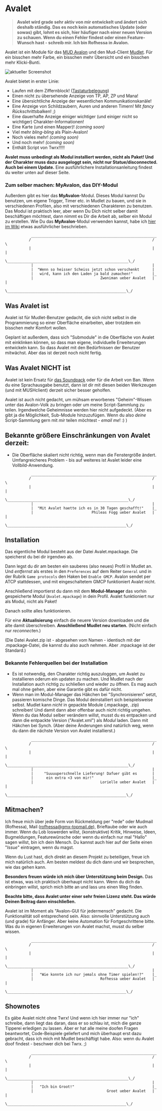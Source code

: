 # Avalet

> **Avalet wird grade sehr aktiv von mir entwickelt und ändert sich deshalb ständig. Das es noch kein automatisches Update (oder sowas) gibt, lohnt es sich, hier häufiger nach einer neuen Version zu schauen. Wenn du einen Fehler findest oder einen Feature-Wunsch hast - schreib mir. Ich bin Rofhessa in Avalon.**

Avalet ist ein Module für das [MUD Avalon](https://avalon.mud.de/) und den Mud-Client [Mudlet](https://www.mudlet.org/). Für ein bisschen mehr Farbe, ein bisschen mehr Übersicht und ein bisschen mehr Klicki-Bunti.

![aktueller Screenshot](latest_screenshot.png) 

Avalet bietet in erster Linie:
- Laufen mit dem Ziffernblock! ([Tastaturbelegung](https://github.com/MarcoSteffens/Avalet/wiki/Tastaturbelegung-f%C3%BCr-den-Ziffernblock))
- Einen nicht zu übersehende Anzeige von TP, AP, ZP und Mana!
- Eine übersichtliche Anzeige der wesentlichen Kommunikationskanäle!
- Eine Anzeige von Schildzaubern, Auren und anderen Timern! Mit *fancy* *Rückschritts*balken! ;)
- Eine dauerhafte Anzeige einiger wichtiger (und einiger nicht so wichtiger) Charakter-Informationen!
- Eine Karte (und einen Mapper)! *(coming soon)*
- Viel mehr *bling-bling* als Plain-Avalon!
- Noch vieles mehr! *(coming soon)*
- Und noch mehr! *(coming soon)*
- Enthält Script von Twrx!!!!!

**Avalet muss unbedingt als Modul installiert werden, nicht als Paket! Und der Charakter muss dazu ausgeloggt sein, nicht nur Statue/disconnected. Auch bei einem Update.** Eine ausführlichere Installationsanleitung findest du weiter unten auf dieser Seite.

### Zum selber machen: MyAvalon, das DIY-Modul

Außerdem gibt es hier das **MyAvalon**-Modul. Dieses Modul kannst Du benutzen, um eigene Trigger, Timer etc. in Mudlet zu bauen, und sie in verschiedenen Profilen, also mit verschiedenen Charakteren zu benutzen. Das Modul ist praktisch leer, aber wenn Du Dich nicht selber damit beschäftigen möchtest, dann nimmt es Dir die Arbeit ab, selber ein Modul zu erstellen. Wie Du das **MyAvalon**-Modul verwenden kannst, habe ich [hier im Wiki](https://github.com/MarcoSteffens/Avalet/wiki/Das-MyAvalon-Modul) etwas ausführlicher beschrieben.

```
            __________________________________________________________
           /                                                        / \
           |                                                        | |
           \________________________________________________________\_/
            |                                                       |
            |  "Wenn so heisser Scheiss jetzt schon verschenkt      |
            |   wird, kann ich den Laden ja bald zumachen!"         |_
            |                               Zwoniman ueber Avalet   | |
            \_______________________________________________________\_/

```

## Was Avalet ist

Avalet ist für Mudlet-Benutzer gedacht, die sich nicht selbst in die Programmierung so einer Oberfläche einarbeiten, aber trotzdem ein bisschen mehr Komfort wollen.

Geplant ist außerdem, dass sich "Submodule" in die Oberfläche von Avalet mit einklinken können, so dass man eigene, individuelle Erweiterungen entwickeln kann. So dass Avalet mit den Bedürfnissen der Benutzer mitwächst. Aber das ist derzeit noch nicht fertig.

## Was Avalet NICHT ist

Avalet ist kein Ersatz für [das Soundpack](http://www.avalon-soundpack.de/de/latest/) oder für die Arbeit von Ban. Wenn du eine Sprachausgabe benutzt, dann ist dir mit diesen beiden Werkzeugen (und mit MUSHclient) derzeit sicher besser geholfen.

Avalet ist auch nicht gedacht, um mühsam erworbenes "Geheim"-Wissen unter das Avalon-Volk zu bringen oder um meine Script-Sammlung zu teilen. Irgendwelche Geheimnisse werden hier nicht aufgedeckt. (Aber es gibt ja die Möglichkeit, Sub-Module hinzuzufügen. Wenn du also *deine* Script-Sammlung gern mit *mir* teilen möchtest - *email me*! :) )

## Bekannte größere Einschränkungen von Avalet derzeit:

- Die Oberfläche skaliert nicht richtig, wenn man die Fenstergröße ändert. Umfangreicheres Problem - bis auf weiteres ist Avalet leider eine Vollbild-Anwendung.

```
            __________________________________________________________
           /                                                        / \
           |                                                        | |
           \________________________________________________________\_/
            |                                                       |
            |  "Mit Avalet haette ich es in 30 Tagen geschafft!"    |_
            |                           Phileas Fogg ueber Avalet   | |
            \_______________________________________________________\_/

```

## Installation

Das eigentliche Modul besteht aus der Datei Avalet.mpackage. Die speicherst du bei dir irgendwo ab.

Dann legst du dir am besten ein sauberes (also neues) Profil in Mudlet an. Und *entfernst* als erstes in den `Preferences` auf dem Reiter `General` und in der Rubrik `Game protocols` den Haken bei `Enable GMCP`. Ava*lon* sendet per ATCP stattdessen, und mit eingeschaltetem GMCP funktioniert Ava*let* nicht.

Anschließend importierst du dann mit dem **Modul-Manager** das vorhin gespeicherte Modul (`Avalet.mpackage`) in dein Profil. Avalet funktioniert nur als Modul, nicht als Paket!

Danach sollte alles funktionieren.

Für eine **Aktualisierung** einfach die neuere Version downloaden und die alte damit überschreiben. **Anschließend Mudlet neu starten.** (Nicht einfach nur *reconnect*en.)

(Die Datei Avalet.zip ist - abgesehen vom Namen - identisch mit der .mpackage-Datei, die kannst du also auch nehmen. Aber .mpackage ist der Standard.)

### Bekannte Fehlerquellen bei der Installation

- Es ist notwendig, den Charakter richtig auszuloggen, um Avalet zu installieren oderum ein updaten zu machen. Und Mudlet nach der Installation auch richtig zu schließen und wieder zu öffnen. Es mag auch mal ohne gehen, aber eine Garantie gibt es dafür nicht.
- Wenn man im Modul-Manager das Häkchen bei "Synchronisieren" setzt, passieren komische Dinge. Das Modul deinstalliert sich beispielsweise selbst. Mudlet kann *nicht* in gepackte Module (.mpackage, .zip) schreiben! Und damit dann aber offenbar auch nicht richtig umgehen. Wenn du das Modul selber verändern willst, musst du es entpacken und dann die entpackte Version ("Avalet.xml") als *Modul* laden. Dann mit Häkchen bei Synch. (Aber deine Änderungen sind natürlich weg, wenn du dann die nächste Version von Avalet installierst.)

```
            __________________________________________________________
           /                                                        / \
           |                                                        | |
           \________________________________________________________\_/
            |                                                       |
            |     "Suuuuperschnelle Lieferung! Dafuer gibt es       |
            |      ein extra <3 von mir!"                           |_
            |                               Lorielle ueber Avalet   | |
            \_______________________________________________________\_/

```
## Mitmachen?

Ich freue mich über jede Form von Rückmeldung per "rede" oder Mudmail (Rofhessa), Mail (rofhessa@gmx-topmail.de), Brieftaube oder wie auch immer. Wenn du Lob loswerden willst, (konstruktive) Kritik, Hinweise, Ideen, Bugmeldungen, Featurewünsche oder wenn du einfach nur mal "Hallo" sagen willst, bin ich dein Mensch. Du kannst auch hier auf der Seite einen "*Issue*" eintragen, wenn du magst.

Wenn du Lust hast, dich direkt an diesem Projekt zu beteiligen, freue ich mich natürlich auch. Am besten meldest du dich dann und wir besprechen, wie das gehen kann.

**Besonders freuen würde ich mich über Unterstützung beim Design.** Das ist etwas, was ich praktisch überhaupt nicht kann. Wenn du dich da einbringen willst, sprich mich bitte an und lass uns einen Weg finden.

**Beachte bitte, dass Avalet unter einer sehr freien Lizenz steht. Das würde Deinen Beitrag dann einschließen.**

Avalet ist im Moment als "Avalon-GUI für jedermensch" gedacht. Die Funktionalität soll entsprechend sein. Also: sinnvolle Unterstützung auch (und grade) für Anfänger. Aber keine Automation für Fortgeschrittene bitte. Was du in eigenen Erweiterungen von Avalet machst, musst du selber wissen.

```
            __________________________________________________________
           /                                                        / \
           |                                                        | |
           \________________________________________________________\_/
            |                                                       |
            |   "Wie konnte ich nur jemals ohne Timer spielen!?"    |_
            |                               Rofhessa ueber Avalet   | |
            \_______________________________________________________\_/

```
## Shownotes

Es gäbe Avalet nicht ohne Twrx! Und wenn ich hier immer nur "ich" schreibe, dann liegt das daran, dass er so schlau ist, mich die ganze Tipperei erledigen zu lassen. Aber er hat alle meine doofen Fragen beantwortet, Code-Beispiele geliefert und mich überhaupt erst dazu gebracht, dass ich mich mit Mudlet beschäftigt habe. Also: wenn du Avalet doof findest - beschwer dich bei Twrx. ;)

```
            __________________________________________________________
           /                                                        / \
           |                                                        | |
           \________________________________________________________\_/
            |                                                       |
            |   "Ich bin Groot!"                                    |_
            |                                  Groot ueber Avalet   | |
            \_______________________________________________________\_/

```

